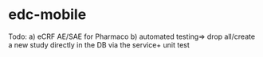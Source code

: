 # edc-mobile

Todo:
a) eCRF AE/SAE for Pharmaco
b) automated testing=> drop all/create a new study directly in the DB via the service+ unit test



